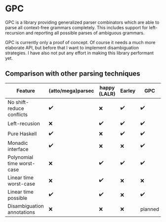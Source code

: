 # GPC

GPC is a library providing generalized parser combinators
which are able to parse all context-free grammars completely. This includes
support for left-recursion and reporting all possible parses of ambiguous
grammars.

GPC is currently only a proof of concept. Of course it needs a much more
elaborate API, but before that I want to implement disambiguation strategies.
I have also not put any effort in making this library performant yet.

## Comparison with other parsing techniques

Feature                    | (atto/mega)parsec  | happy (LALR)       | Earley             | GPC
---------------------------|--------------------|--------------------|--------------------|--------------------
No shift-reduce conflicts  | :heavy_check_mark: | :x:                | :heavy_check_mark: | :heavy_check_mark:
Left-recusion              | :x:                | :heavy_check_mark: | :heavy_check_mark: | :heavy_check_mark:
Pure Haskell               | :heavy_check_mark: | :x:                | :heavy_check_mark: | :heavy_check_mark:
Monadic interface          | :heavy_check_mark: | :x:                | :x:                | :heavy_check_mark:
Polynomial time worst-case | :x:                | :heavy_check_mark: | :heavy_check_mark: | :heavy_check_mark:
Linear time worst-case     | :x:                | :heavy_check_mark: | :x:                | :x:
Linear time possible       | :heavy_check_mark: | :heavy_check_mark: | :x:                | :heavy_check_mark:
Disambiguation annotations | :x:                | :x:                | :x:                | planned
